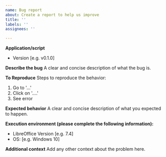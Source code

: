 ```yaml
---
name: Bug report
about: Create a report to help us improve
title: ''
labels: ''
assignees: ''

---
```


**Application/script**
- Version [e.g. v0.1.0]

**Describe the bug**
A clear and concise description of what the bug is.

**To Reproduce**
Steps to reproduce the behavior:
1. Go to '...'
2. Click on '....'
3. See error

**Expected behavior**
A clear and concise description of what you expected to happen.

**Execution environment (please complete the following information):**
- LibreOffice Version [e.g. 7.4]
- OS: [e.g. Windows 10]

**Additional context**
Add any other context about the problem here.
